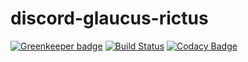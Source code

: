 # discord-glaucus-rictus

[![Greenkeeper badge](https://badges.greenkeeper.io/glaucus-pocus/discord-glaucus-rictus.svg)](https://greenkeeper.io/)
[![Build Status](https://travis-ci.org/glaucus-pocus/discord-glaucus-rictus.svg?branch=master)](https://travis-ci.org/glaucus-pocus/discord-glaucus-rictus)
[![Codacy Badge](https://api.codacy.com/project/badge/Grade/a1c27d3274874993b10de27ecaafa749)](https://www.codacy.com/app/Pandraghon/discord-glaucus-rictus?utm_source=github.com&amp;utm_medium=referral&amp;utm_content=glaucus-pocus/discord-glaucus-rictus&amp;utm_campaign=Badge_Grade)
